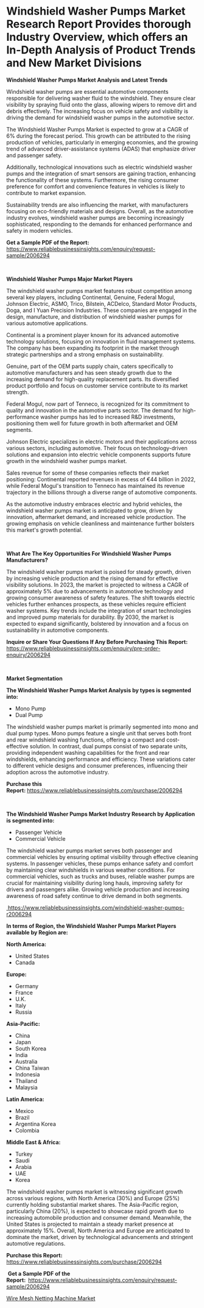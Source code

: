 <p><h1>Windshield Washer Pumps Market Research Report Provides thorough Industry Overview, which offers an In-Depth Analysis of Product Trends and New Market Divisions</h1></p><p><strong>Windshield Washer Pumps Market Analysis and Latest Trends</strong></p>
<p><p>Windshield washer pumps are essential automotive components responsible for delivering washer fluid to the windshield. They ensure clear visibility by spraying fluid onto the glass, allowing wipers to remove dirt and debris effectively. The increasing focus on vehicle safety and visibility is driving the demand for windshield washer pumps in the automotive sector.</p><p>The Windshield Washer Pumps Market is expected to grow at a CAGR of 6% during the forecast period. This growth can be attributed to the rising production of vehicles, particularly in emerging economies, and the growing trend of advanced driver-assistance systems (ADAS) that emphasize driver and passenger safety. </p><p>Additionally, technological innovations such as electric windshield washer pumps and the integration of smart sensors are gaining traction, enhancing the functionality of these systems. Furthermore, the rising consumer preference for comfort and convenience features in vehicles is likely to contribute to market expansion. </p><p>Sustainability trends are also influencing the market, with manufacturers focusing on eco-friendly materials and designs. Overall, as the automotive industry evolves, windshield washer pumps are becoming increasingly sophisticated, responding to the demands for enhanced performance and safety in modern vehicles.</p></p>
<p><strong>Get a Sample PDF of the Report:&nbsp;</strong> <a href="https://www.reliablebusinessinsights.com/enquiry/request-sample/2006294?utm_campaign=2239&utm_medium=2&utm_source=Github&utm_content=ia&utm_term=10042025&utm_id=windshield-washer-pumps">https://www.reliablebusinessinsights.com/enquiry/request-sample/2006294</a></p>
<p>&nbsp;</p>
<p><strong>Windshield Washer Pumps Major Market Players</strong></p>
<p><p>The windshield washer pumps market features robust competition among several key players, including Continental, Genuine, Federal Mogul, Johnson Electric, ASMO, Trico, Bilstein, ACDelco, Standard Motor Products, Doga, and I Yuan Precision Industries. These companies are engaged in the design, manufacture, and distribution of windshield washer pumps for various automotive applications.</p><p>Continental is a prominent player known for its advanced automotive technology solutions, focusing on innovation in fluid management systems. The company has been expanding its footprint in the market through strategic partnerships and a strong emphasis on sustainability.</p><p>Genuine, part of the OEM parts supply chain, caters specifically to automotive manufacturers and has seen steady growth due to the increasing demand for high-quality replacement parts. Its diversified product portfolio and focus on customer service contribute to its market strength.</p><p>Federal Mogul, now part of Tenneco, is recognized for its commitment to quality and innovation in the automotive parts sector. The demand for high-performance washer pumps has led to increased R&D investments, positioning them well for future growth in both aftermarket and OEM segments.</p><p>Johnson Electric specializes in electric motors and their applications across various sectors, including automotive. Their focus on technology-driven solutions and expansion into electric vehicle components supports future growth in the windshield washer pumps market.</p><p>Sales revenue for some of these companies reflects their market positioning: Continental reported revenues in excess of €44 billion in 2022, while Federal Mogul's transition to Tenneco has maintained its revenue trajectory in the billions through a diverse range of automotive components.</p><p>As the automotive industry embraces electric and hybrid vehicles, the windshield washer pumps market is anticipated to grow, driven by innovation, aftermarket demand, and increased vehicle production. The growing emphasis on vehicle cleanliness and maintenance further bolsters this market's growth potential.</p></p>
<p>&nbsp;</p>
<p><strong>What Are The Key Opportunities For Windshield Washer Pumps Manufacturers?</strong></p>
<p><p>The windshield washer pumps market is poised for steady growth, driven by increasing vehicle production and the rising demand for effective visibility solutions. In 2023, the market is projected to witness a CAGR of approximately 5% due to advancements in automotive technology and growing consumer awareness of safety features. The shift towards electric vehicles further enhances prospects, as these vehicles require efficient washer systems. Key trends include the integration of smart technologies and improved pump materials for durability. By 2030, the market is expected to expand significantly, bolstered by innovation and a focus on sustainability in automotive components.</p></p>
<p><strong>Inquire or Share Your Questions If Any Before Purchasing This Report:</strong> <a href="https://www.reliablebusinessinsights.com/enquiry/pre-order-enquiry/2006294?utm_campaign=2239&utm_medium=2&utm_source=Github&utm_content=ia&utm_term=10042025&utm_id=windshield-washer-pumps">https://www.reliablebusinessinsights.com/enquiry/pre-order-enquiry/2006294</a></p>
<p>&nbsp;</p>
<p><strong>Market Segmentation</strong></p>
<p><strong>The Windshield Washer Pumps Market Analysis by types is segmented into:</strong></p>
<p><ul><li>Mono Pump</li><li>Dual Pump</li></ul></p>
<p><p>The windshield washer pumps market is primarily segmented into mono and dual pump types. Mono pumps feature a single unit that serves both front and rear windshield washing functions, offering a compact and cost-effective solution. In contrast, dual pumps consist of two separate units, providing independent washing capabilities for the front and rear windshields, enhancing performance and efficiency. These variations cater to different vehicle designs and consumer preferences, influencing their adoption across the automotive industry.</p></p>
<p><strong>Purchase this Report:&nbsp;</strong><a href="https://www.reliablebusinessinsights.com/purchase/2006294?utm_campaign=2239&utm_medium=2&utm_source=Github&utm_content=ia&utm_term=10042025&utm_id=windshield-washer-pumps">https://www.reliablebusinessinsights.com/purchase/2006294</a></p>
<p>&nbsp;</p>
<p><strong>The Windshield Washer Pumps Market Industry Research by Application is segmented into:</strong></p>
<p><ul><li>Passenger Vehicle</li><li>Commercial Vehicle</li></ul></p>
<p><p>The windshield washer pumps market serves both passenger and commercial vehicles by ensuring optimal visibility through effective cleaning systems. In passenger vehicles, these pumps enhance safety and comfort by maintaining clear windshields in various weather conditions. For commercial vehicles, such as trucks and buses, reliable washer pumps are crucial for maintaining visibility during long hauls, improving safety for drivers and passengers alike. Growing vehicle production and increasing awareness of road safety continue to drive demand in both segments.</p></p>
<p><a href="https://www.reliablebusinessinsights.com/windshield-washer-pumps-r2006294?utm_campaign=2239&utm_medium=2&utm_source=Github&utm_content=ia&utm_term=10042025&utm_id=windshield-washer-pumps">&nbsp;https://www.reliablebusinessinsights.com/windshield-washer-pumps-r2006294</a></p>
<p><strong>In terms of Region, the Windshield Washer Pumps Market Players available by Region are:</strong></p>
<p>
    <p> <strong> North America: </strong>
        <ul>
            <li>United States</li>
            <li>Canada</li>
        </ul>
        </p> 
    <p> <strong> Europe: </strong>
        <ul>
            <li>Germany</li>
            <li>France</li>
            <li>U.K.</li>
            <li>Italy</li>
            <li>Russia</li>
        </ul>
        </p> 
    <p> <strong> Asia-Pacific: </strong>
        <ul>
            <li>China</li>
            <li>Japan</li>
            <li>South Korea</li>
            <li>India</li>
            <li>Australia</li>
            <li>China Taiwan</li>
            <li>Indonesia</li>
            <li>Thailand</li>
            <li>Malaysia</li>
        </ul>
        </p> 
    <p> <strong> Latin America: </strong>
        <ul>
            <li>Mexico</li>
            <li>Brazil</li>
            <li>Argentina Korea</li>
            <li>Colombia</li>
        </ul>
        </p> 
    <p> <strong> Middle East & Africa: </strong>
        <ul>
            <li>Turkey</li>
            <li>Saudi</li>
            <li>Arabia</li>
            <li>UAE</li>
            <li>Korea</li>
        </ul>
    </p>
    </p>
<p><p>The windshield washer pumps market is witnessing significant growth across various regions, with North America (30%) and Europe (25%) currently holding substantial market shares. The Asia-Pacific region, particularly China (20%), is expected to showcase rapid growth due to increasing automobile production and consumer demand. Meanwhile, the United States is projected to maintain a steady market presence at approximately 15%. Overall, North America and Europe are anticipated to dominate the market, driven by technological advancements and stringent automotive regulations.</p></p>
<p><strong>Purchase this Report: </strong><a href="https://www.reliablebusinessinsights.com/purchase/2006294?utm_campaign=2239&utm_medium=2&utm_source=Github&utm_content=ia&utm_term=10042025&utm_id=windshield-washer-pumps">https://www.reliablebusinessinsights.com/purchase/2006294</a></p>
<p>&nbsp;<strong>Get a Sample PDF of the Report:&nbsp;&nbsp;</strong><a href="https://www.reliablebusinessinsights.com/enquiry/request-sample/2006294?utm_campaign=2239&utm_medium=2&utm_source=Github&utm_content=ia&utm_term=10042025&utm_id=windshield-washer-pumps">https://www.reliablebusinessinsights.com/enquiry/request-sample/2006294</a></p>
<p><strong></strong></p>
<p><p><a href="https://github.com/taffouasaoka/Market-Research-Report-List-1/blob/main/wire-mesh-netting-machine-market.md?utm_campaign=2239&utm_medium=2&utm_source=Github&utm_content=ia&utm_term=10042025&utm_id=windshield-washer-pumps">Wire Mesh Netting Machine Market</a></p></p>